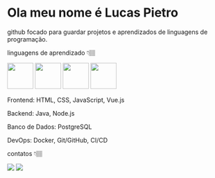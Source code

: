 # Ola meu nome é Lucas Pietro


github focado para guardar projetos e aprendizados de linguagens de programação.


linguagens de aprendizado 👇🏽



  
  
   
   <img src="https://cdn.jsdelivr.net/gh/devicons/devicon@latest/icons/html5/html5-plain-wordmark.svg" heigtht="60px" width="60px" />
            <img src="https://cdn.jsdelivr.net/gh/devicons/devicon@latest/icons/css3/css3-original-wordmark.svg"  heigtht="60px" width="60px" /> <img src="https://cdn.jsdelivr.net/gh/devicons/devicon@latest/icons/javascript/javascript-original.svg" heigtht="60px" width="60px"/>
            <img src="https://cdn.jsdelivr.net/gh/devicons/devicon@latest/icons/java/java-original-wordmark.svg" heigtht="60px" width="60px" />
          


Frontend: HTML, CSS, JavaScript, Vue.js

Backend: Java, Node.js

Banco de Dados: PostgreSQL

DevOps: Docker, Git/GitHub, CI/CD

contatos 👇🏽

<div>

<a href = "mailto:contato@cursoads00@gmail.com"><img loading="lazy" src="https://img.shields.io/badge/Gmail-D14836?style=for-the-badge&logo=gmail&logoColor=white" target="_blank"></a>
<a href="https://www.linkedin.com/in/lucas-pietro-820576301?utm_source=share&utm_campaign=share_via&utm_content=profile&utm_medium=android_app" target="_blank"><img loading="lazy" src="https://img.shields.io/badge/-LinkedIn-%230077B5?style=for-the-badge&logo=linkedin&logoColor=white" target="_blank"></a>   
</div>

